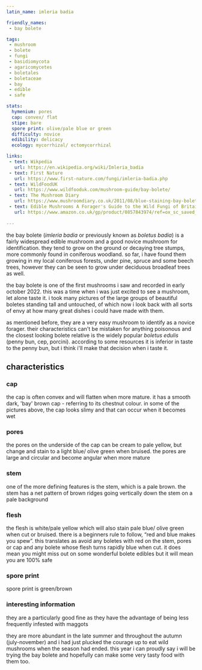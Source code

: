 ```yaml
---
latin_name: imleria badia

friendly_names:
 - bay bolete

tags:
 - mushroom
 - bolete
 - fungi
 - basidiomycota
 - agaricomycetes
 - boletales
 - boletaceae
 - bay
 - edible
 - safe

stats:
  hymenium: pores
  cap: convex/ flat
  stipe: bare
  spore print: olive/pale blue or green
  difficulty: novice
  edibility: delicacy
  ecology: mycorrhizal/ ectomycorrhizal

links:
 - text: Wikpedia
   url: https://en.wikipedia.org/wiki/Imleria_badia
 - text: First Nature 
   url: https://www.first-nature.com/fungi/imleria-badia.php
 - text: WildFoodUK
   url: https://www.wildfooduk.com/mushroom-guide/bay-bolete/
 - text: The Mushroom Diary
   url: https://www.mushroomdiary.co.uk/2011/08/blue-staining-bay-bolete/
 - text: Edible Mushrooms A Forager's Guide to the Wild Fungi of Britain and Europe (not an advert - this has been my go to book about whether i can eat mushrooms or not)
   url: https://www.amazon.co.uk/gp/product/0857843974/ref=ox_sc_saved_title_5?smid=A3P5ROKL5A1OLE&psc=1
   
---
```


the bay bolete (*imleria badia* or previously known as *boletus badia*) is a fairly widespread edible mushroom and a good novice mushroom for identification. they tend to grow on the ground or decaying tree stumps, more commonly found in coniferous woodland. so far, i have found them growing in my local coniferous forests, under pine, spruce and some beech trees, however they can be seen to grow under deciduous broadleaf trees as well. 

the bay bolete is one of the first mushrooms i saw and recorded in early october 2022. this was a time when i was just excited to see a mushroom, let alone taste it. i took many pictures of the large groups of beautiful boletes standing tall and untouched, of which now i look back with all sorts of envy at how many great dishes i could have made with them. 

as mentioned before, they are a very easy mushroom to identify as a novice forager. their characteristics can't be mistaken for anything poisonous and the closest looking bolete relative is the widely popular *boletus edulis* (penny bun, cep, porcini). according to some resources it is inferior in taste to the penny bun, but i think i'll make that decision when i taste it. 

## characteristics

### cap
the cap is often convex and will flatten when more mature. it has a smooth dark, 'bay' brown cap - referring to its chestnut colour. in some of the pictures above, the cap looks slimy and that can occur when it becomes wet

### pores
the pores on the underside of the cap can be cream to pale yellow, but change and stain to a light blue/ olive green when bruised. the pores are large and circular and become angular when more mature

### stem
one of the more defining features is the stem, which is a pale brown. the stem has a net pattern of brown ridges going vertically down the stem on a pale background

### flesh
the flesh is white/pale yellow which will also stain pale blue/ olive green when cut or bruised. there is a beginners rule to follow, “red and blue makes you spew”. this translates as avoid any boletes with red on the stem, pores or cap and any bolete whose flesh turns rapidly blue when cut. it does mean you might miss out on some wonderful bolete edibles but it will mean you are 100% safe

### spore print
spore print is green/brown

### interesting information
they are a particularly good fine as they have the advantage of being less frequently infested with maggots

they are more abundant in the late summer and throughout the autumn (july-november) and i had just plucked the courage up to eat wild mushrooms when the season had ended. this year i can proudly say i will be trying the bay bolete and hopefully can make some very tasty food with them too.
